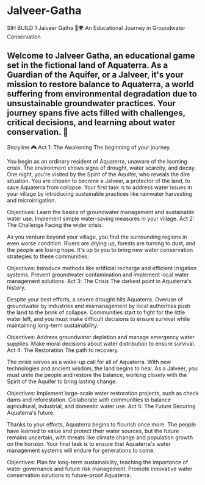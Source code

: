 # Jalveer-Gatha
SIH BUILD 1 
Jalveer Gatha 🌊🌍
An Educational Journey in Groundwater Conservation

Welcome to Jalveer Gatha, an educational game set in the fictional land of Aquaterra. As a Guardian of the Aquifer, or a Jalveer, it's your mission to restore balance to Aquaterra, a world suffering from environmental degradation due to unsustainable groundwater practices. Your journey spans five acts filled with challenges, critical decisions, and learning about water conservation. 🌱
----------------------------------------------------------------------------------------------------------------------------------------------------------------------------------------------------------------------
Storyline 🎮
Act 1: The Awakening
The beginning of your journey.

You begin as an ordinary resident of Aquaterra, unaware of the looming crisis. The environment shows signs of drought, water scarcity, and decay. One night, you're visited by the Spirit of the Aquifer, who reveals the dire situation. You are chosen to become a Jalveer, a protector of the land, to save Aquaterra from collapse. Your first task is to address water issues in your village by introducing sustainable practices like rainwater harvesting and microirrigation.

Objectives:
Learn the basics of groundwater management and sustainable water use.
Implement simple water-saving measures in your village.
Act 2: The Challenge
Facing the wider crisis.

As you venture beyond your village, you find the surrounding regions in even worse condition. Rivers are drying up, forests are turning to dust, and the people are losing hope. It's up to you to bring new water conservation strategies to these communities.

Objectives:
Introduce methods like artificial recharge and efficient irrigation systems.
Prevent groundwater contamination and implement local water management solutions.
Act 3: The Crisis
The darkest point in Aquaterra's history.

Despite your best efforts, a severe drought hits Aquaterra. Overuse of groundwater by industries and mismanagement by local authorities push the land to the brink of collapse. Communities start to fight for the little water left, and you must make difficult decisions to ensure survival while maintaining long-term sustainability.

Objectives:
Address groundwater depletion and manage emergency water supplies.
Make moral decisions about water distribution to ensure survival.
Act 4: The Restoration
The path to recovery.

The crisis serves as a wake-up call for all of Aquaterra. With new technologies and ancient wisdom, the land begins to heal. As a Jalveer, you must unite the people and restore the balance, working closely with the Spirit of the Aquifer to bring lasting change.

Objectives:
Implement large-scale water restoration projects, such as check dams and reforestation.
Collaborate with communities to balance agricultural, industrial, and domestic water use.
Act 5: The Future
Securing Aquaterra's future.

Thanks to your efforts, Aquaterra begins to flourish once more. The people have learned to value and protect their water sources, but the future remains uncertain, with threats like climate change and population growth on the horizon. Your final task is to ensure that Aquaterra's water management systems will endure for generations to come.

Objectives:
Plan for long-term sustainability, teaching the importance of water governance and future risk management.
Promote innovative water conservation solutions to future-proof Aquaterra.
